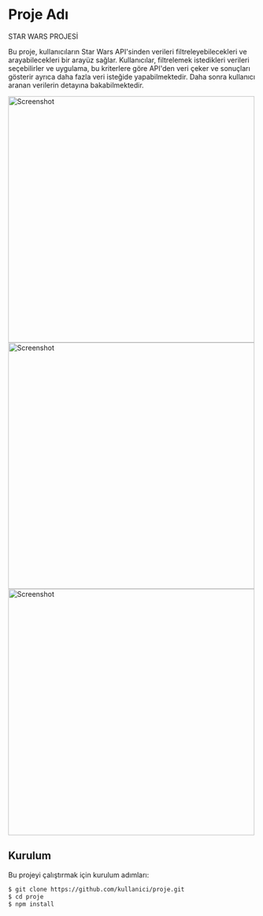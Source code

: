 # Proje Adı

STAR WARS PROJESİ

 Bu proje, kullanıcıların Star Wars API'sinden verileri filtreleyebilecekleri ve arayabilecekleri bir arayüz sağlar. Kullanıcılar, filtrelemek istedikleri verileri seçebilirler ve uygulama, bu kriterlere göre API'den veri çeker ve sonuçları gösterir ayrıca daha fazla veri isteğide yapabilmektedir. Daha sonra kullanıcı aranan verilerin detayına bakabilmektedir.
 
<img src="https://user-images.githubusercontent.com/81915186/235326773-35ab0258-9b2a-429a-a4a0-b81fd668f59b.png" alt="Screenshot" width="500">

<img src="https://user-images.githubusercontent.com/81915186/235326800-d4468908-70c7-41c6-9f7f-6f58bcec978f.png" alt="Screenshot" width="500">

<img src="https://user-images.githubusercontent.com/81915186/235326811-9db64ff0-8fc9-490f-b7d0-c57ed346d14e.png" alt="Screenshot" width="500">



## Kurulum

Bu projeyi çalıştırmak için kurulum adımları:

```sh
$ git clone https://github.com/kullanici/proje.git
$ cd proje
$ npm install
